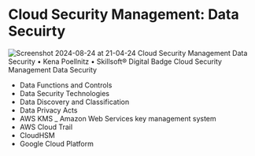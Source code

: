 # Cloud Security Management: Data Secuirty

![Screenshot 2024-08-24 at 21-04-24 Cloud Security Management Data Security • Kena Poellnitz • Skillsoft® Digital Badge Cloud Security Management Data Security](https://github.com/user-attachments/assets/652e6da3-cdb6-4ea7-b051-0521ddcd9828)
* Data Functions and Controls
* Data Security Technologies
* Data Discovery and Classification
* Data Privacy Acts
* AWS KMS _ Amazon Web Services key management system
* AWS Cloud Trail
* CloudHSM
* Google Cloud Platform
